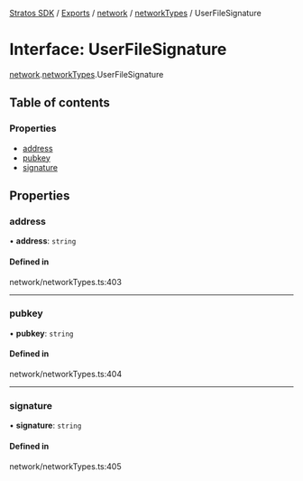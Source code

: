 [Stratos SDK](../README.md) / [Exports](../modules.md) / [network](../modules/network.md) / [networkTypes](../modules/network.networkTypes.md) / UserFileSignature

# Interface: UserFileSignature

[network](../modules/network.md).[networkTypes](../modules/network.networkTypes.md).UserFileSignature

## Table of contents

### Properties

- [address](network.networkTypes.UserFileSignature.md#address)
- [pubkey](network.networkTypes.UserFileSignature.md#pubkey)
- [signature](network.networkTypes.UserFileSignature.md#signature)

## Properties

### address

• **address**: `string`

#### Defined in

network/networkTypes.ts:403

___

### pubkey

• **pubkey**: `string`

#### Defined in

network/networkTypes.ts:404

___

### signature

• **signature**: `string`

#### Defined in

network/networkTypes.ts:405
